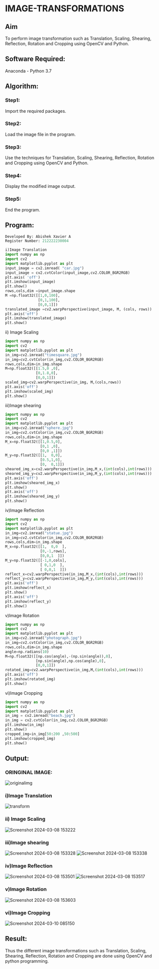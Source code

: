 # IMAGE-TRANSFORMATIONS


## Aim
To perform image transformation such as Translation, Scaling, Shearing, Reflection, Rotation and Cropping using OpenCV and Python.

## Software Required:
Anaconda - Python 3.7

## Algorithm:
### Step1:
Import the required packages.
<br>
### Step2:
Load the image file in the program.
<br>

### Step3:
Use the techniques for Translation, Scaling, Shearing, Reflection, Rotation and Cropping using OpenCV and Python.
<br>

### Step4:
Display the modified image output.
<br>

### Step5:
End the program.
<br>

## Program:
```python
Developed By: Abishek Xavier A
Register Number: 212222230004
```
```python
i)Image Translation
import numpy as np
import cv2
import matplotlib.pyplot as plt
input_image = cv2.imread( "car.jpg")
input_image = cv2.cvtColor(input_image,cv2.COLOR_BGR2RGB)
plt.axis( 'off')
plt.imshow(input_image)
plt.show()
rows,cols,dim =input_image.shape
M =np.float32([[1,0,100],
               [0,1,100],
               [0,0,1]])
translated_image =cv2.warpPerspective(input_image, M, (cols, rows))
plt.axis('off')
plt.imshow(translated_image)
plt.show()
```
ii) Image Scaling
```python
import numpy as np
import cv2
import matplotlib.pyplot as plt
in_img=cv2.imread("timesquare.jpg")
in_img=cv2.cvtColor(in_img,cv2.COLOR_BGR2RGB)
rows,cols,dim=in_img.shape
M=np.float32([[1.5,0 ,0],
              [0,1.8,0],
              [0,0,1]])
scaled_img=cv2.warpPerspective(in_img, M,(cols,rows))
plt.axis('off')
plt.imshow(scaled_img)
plt.show()
```


iii)Image shearing

``` python
import numpy as np
import cv2
import matplotlib.pyplot as plt
in_img=cv2.imread("sphere.jpg")
in_img=cv2.cvtColor(in_img,cv2.COLOR_BGR2RGB)
rows,cols,dim=in_img.shape
M_x=np.float32([[1,0.5,0],
                [0,1 ,0],
                [0,0 ,1]])
M_y=np.float32([[1,  0,0],
                [0.5,1,0],
                [0,  0,1]])
sheared_img_x=cv2.warpPerspective(in_img,M_x,(int(cols),int(rows)))
sheared_img_y=cv2.warpPerspective(in_img,M_y,(int(cols),int(rows)))
plt.axis('off')
plt.imshow(sheared_img_x)
plt.show()
plt.axis('off')
plt.imshow(sheared_img_y)
plt.show()

```

iv)Image Reflection
``` python
import numpy as np
import cv2
import matplotlib.pyplot as plt
in_img=cv2.imread("statue.jpg")
in_img=cv2.cvtColor(in_img,cv2.COLOR_BGR2RGB)
rows,cols,dim=in_img.shape
M_x=np.float32([[1,  0,0  ],
                [0,-1,rows],
                [0,0,1  ]])
M_y=np.float32([[-1,0,cols],
                [ 0,1,0  ],
                [ 0,0,1  ]])
reflect_x=cv2.warpPerspective(in_img,M_x,(int(cols),int(rows)))
reflect_y=cv2.warpPerspective(in_img,M_y,(int(cols),int(rows)))
plt.axis('off')
plt.imshow(reflect_x)
plt.show()
plt.axis('off')
plt.imshow(reflect_y)
plt.show()  


```


v)Image Rotation


``` python
import numpy as np
import cv2
import matplotlib.pyplot as plt
in_img=cv2.imread("photograph.jpg")
in_img=cv2.cvtColor(in_img,cv2.COLOR_BGR2RGB)
rows,cols,dim=in_img.shape
angle=np.radians(10)
M=np.float32([[np.cos(angle),-(np.sin(angle)),0],
              [np.sin(angle),np.cos(angle),0],
              [0,0,1]])
rotated_img=cv2.warpPerspective(in_img,M,(int(cols),int(rows)))
plt.axis('off')
plt.imshow(rotated_img)
plt.show() 
```

vi)Image Cropping
```python
import numpy as np
import cv2
import matplotlib.pyplot as plt
in_img = cv2.imread("beach.jpg")
in_img = cv2.cvtColor(in_img,cv2.COLOR_BGR2RGB)
plt.imshow(in_img)
plt.show()
cropped_img=in_img[50:200 ,50:500]
plt.imshow(cropped_img)
plt.show()
```

## Output:

### ORINGINAL IMAGE:
![originalimg](https://github.com/vinodkumar-s/IMAGE-TRANSFORMATIONS/assets/113497226/4595d5eb-f6db-4818-8f1f-fd5013f5a394)

### i)Image Translation

![transform](https://github.com/vinodkumar-s/IMAGE-TRANSFORMATIONS/assets/113497226/d245bd2d-5114-4e38-8fe6-0c1c3d135942)


### ii) Image Scaling
![Screenshot 2024-03-08 153222](https://github.com/vinodkumar-s/IMAGE-TRANSFORMATIONS/assets/113497226/4eca9649-368f-46c6-8d43-f1299a6a403f)


### iii)Image shearing
![Screenshot 2024-03-08 153328](https://github.com/vinodkumar-s/IMAGE-TRANSFORMATIONS/assets/113497226/ad6daa22-a4f5-49b9-9354-638e5fd1e6a0)
![Screenshot 2024-03-08 153338](https://github.com/vinodkumar-s/IMAGE-TRANSFORMATIONS/assets/113497226/9d92d8de-b3e4-4c4a-97eb-0964e4476004)



### iv)Image Reflection

![Screenshot 2024-03-08 153501](https://github.com/vinodkumar-s/IMAGE-TRANSFORMATIONS/assets/113497226/8d7de3c2-7521-4421-b4cd-3863136c7abf)
![Screenshot 2024-03-08 153517](https://github.com/vinodkumar-s/IMAGE-TRANSFORMATIONS/assets/113497226/38897a8b-cdc3-4738-a58c-68ae718b8885)


### v)Image Rotation
![Screenshot 2024-03-08 153603](https://github.com/vinodkumar-s/IMAGE-TRANSFORMATIONS/assets/113497226/3a6b192f-545e-49de-bada-f8eb6dd20437)


### vi)Image Cropping
![Screenshot 2024-03-10 085150](https://github.com/vinodkumar-s/IMAGE-TRANSFORMATIONS/assets/113497226/d89dfeaf-b87d-43cf-ac6b-d43b39be1e1e)





## Result:
Thus the different image transformations such as Translation, Scaling, Shearing, Reflection, Rotation and Cropping are done using OpenCV and python programming.
